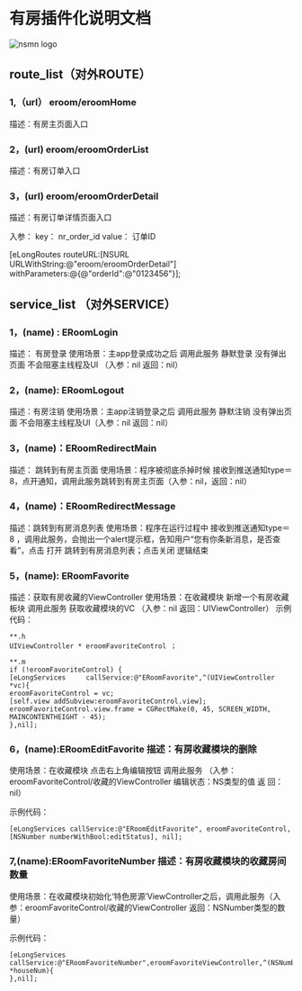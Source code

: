 
# 有房插件化说明文档

![nsmn logo](http://img4.duitang.com/uploads/item/201311/29/20131129153909_AnrjX.thumb.600_0.jpeg)

## route_list（对外ROUTE）


### 1,（url） eroom/eroomHome
描述：有房主页面入口

### 2，(url) eroom/eroomOrderList
描述：有房订单入口

### 3，(url) eroom/eroomOrderDetail
描述：有房订单详情页面入口

入参：  key：   nr_order_id
value： 订单ID

[eLongRoutes routeURL:[NSURL URLWithString:@"eroom/eroomOrderDetail"] withParameters:@{@"orderId":@"0123456"}];

## service_list （对外SERVICE）

### 1，(name) : ERoomLogin
描述： 有房登录
使用场景：主app登录成功之后 调用此服务 静默登录 没有弹出页面 不会阻塞主线程及UI （入参：nil 返回：nil）

### 2，(name): ERoomLogout
描述：有房注销
使用场景：主app注销登录之后 调用此服务 静默注销 没有弹出页面 不会阻塞主线程及UI（入参：nil 返回：nil）

### 3，(name)：ERoomRedirectMain
描述： 跳转到有房主页面
使用场景：程序被彻底杀掉时候 接收到推送通知type＝8，点开通知，调用此服务跳转到有房主页面（入参：nil，返回：nil）

### 4，(name)：ERoomRedirectMessage
描述：跳转到有房消息列表
使用场景：程序在运行过程中 接收到推送通知type＝8 ，调用此服务，会抛出一个alert提示框，告知用户“您有你条新消息，是否查看”，点击 打开 跳转到有房消息列表；点击关闭 逻辑结束

### 5，(name): ERoomFavorite
描述：获取有房收藏的ViewController
使用场景：在收藏模块 新增一个有房收藏板块 调用此服务 获取收藏模块的VC （入参：nil 返回：UIViewController）
示例代码：

```
**.h
UIViewController * eroomFavoriteControl ；
```

```
**.m
if (!eroomFavoriteControl) {
[eLongServices     callService:@"ERoomFavorite",^(UIViewController *vc){
eroomFavoriteControl = vc;
[self.view addSubview:eroomFavoriteControl.view];
eroomFavoriteControl.view.frame = CGRectMake(0, 45, SCREEN_WIDTH, MAINCONTENTHEIGHT - 45);
},nil];
```

### 6，(name):ERoomEditFavorite 描述：有房收藏模块的删除

使用场景：在收藏模块 点击右上角编辑按钮 调用此服务 （入参：eroomFavoriteControl/收藏的ViewController 编辑状态：NS类型的值 返 回：nil）

示例代码：

```
[eLongServices callService:@"ERoomEditFavorite", eroomFavoriteControl, [NSNumber numberWithBool:editStatus], nil];
```

### 7,(name):ERoomFavoriteNumber 描述：有房收藏模块的收藏房间数量
使用场景：在收藏模块初始化‘特色房源’ViewController之后，调用此服务（入参：eroomFavoriteControl/收藏的ViewController 返回：NSNumber类型的数量）

示例代码：

```
[eLongServices callService:@"ERoomFavoriteNumber",eroomFavoriteViewController,^(NSNumber *houseNum){
},nil];



